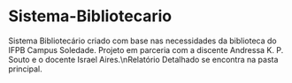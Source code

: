 # Sistema-Bibliotecario
Sistema Bibliotecário criado com base nas necessidades da biblioteca do IFPB Campus Soledade. Projeto em parceria com a discente Andressa K. P. Souto e o docente Israel Aires.\nRelatório Detalhado se encontra na pasta principal.
